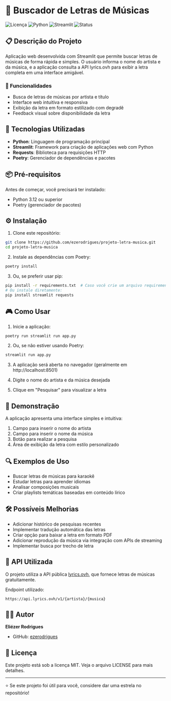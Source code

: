 # 🎵 Buscador de Letras de Músicas

![Licença](https://img.shields.io/badge/Licença-MIT-green)
![Python](https://img.shields.io/badge/Python-3.12-blue)
![Streamlit](https://img.shields.io/badge/Streamlit-1.39.0-red)
![Status](https://img.shields.io/badge/Status-Funcional-success)

## 📋 Descrição do Projeto

Aplicação web desenvolvida com Streamlit que permite buscar letras de músicas de forma rápida e simples. O usuário informa o nome do artista e da música, e a aplicação consulta a API lyrics.ovh para exibir a letra completa em uma interface amigável.

### 🎯 Funcionalidades

- Busca de letras de músicas por artista e título
- Interface web intuitiva e responsiva
- Exibição da letra em formato estilizado com degradê
- Feedback visual sobre disponibilidade da letra

## 🚀 Tecnologias Utilizadas

- **Python**: Linguagem de programação principal
- **Streamlit**: Framework para criação de aplicações web com Python
- **Requests**: Biblioteca para requisições HTTP
- **Poetry**: Gerenciador de dependências e pacotes

## 📦 Pré-requisitos

Antes de começar, você precisará ter instalado:

- Python 3.12 ou superior
- Poetry (gerenciador de pacotes)

## ⚙️ Instalação

1. Clone este repositório:
```bash
git clone https://github.com/ezerodrigues/projeto-letra-musica.git
cd projeto-letra-musica
```

2. Instale as dependências com Poetry:
```bash
poetry install
```

3. Ou, se preferir usar pip:
```bash
pip install -r requirements.txt  # Caso você crie um arquivo requirements.txt
# Ou instale diretamente:
pip install streamlit requests
```

## 🎮 Como Usar

1. Inicie a aplicação:
```bash
poetry run streamlit run app.py
```

2. Ou, se não estiver usando Poetry:
```bash
streamlit run app.py
```

3. A aplicação será aberta no navegador (geralmente em http://localhost:8501)

4. Digite o nome do artista e da música desejada

5. Clique em "Pesquisar" para visualizar a letra

## 📸 Demonstração

A aplicação apresenta uma interface simples e intuitiva:

1. Campo para inserir o nome do artista
2. Campo para inserir o nome da música
3. Botão para realizar a pesquisa
4. Área de exibição da letra com estilo personalizado

## 🔍 Exemplos de Uso

- Buscar letras de músicas para karaokê
- Estudar letras para aprender idiomas
- Analisar composições musicais
- Criar playlists temáticas baseadas em conteúdo lírico

## 🛠️ Possíveis Melhorias

- Adicionar histórico de pesquisas recentes
- Implementar tradução automática das letras
- Criar opção para baixar a letra em formato PDF
- Adicionar reprodução da música via integração com APIs de streaming
- Implementar busca por trecho de letra

## 🔄 API Utilizada

O projeto utiliza a API pública [lyrics.ovh](https://lyrics.ovh/), que fornece letras de músicas gratuitamente.

Endpoint utilizado:
```
https://api.lyrics.ovh/v1/{artista}/{musica}
```

## 👨‍💻 Autor

**Eliézer Rodrigues**

- GitHub: [ezerodrigues](https://github.com/ezerodrigues)

## 📄 Licença

Este projeto está sob a licença MIT. Veja o arquivo LICENSE para mais detalhes.

---

⭐ Se este projeto foi útil para você, considere dar uma estrela no repositório!
